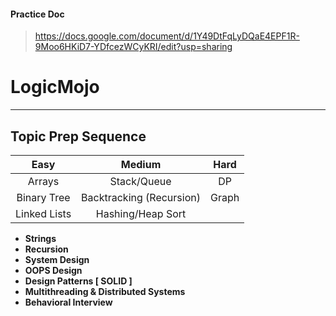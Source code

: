 #### Practice Doc

> https://docs.google.com/document/d/1Y49DtFqLyDQaE4EPF1R-9Moo6HKiD7-YDfcezWCyKRI/edit?usp=sharing

# **LogicMojo**

---

## Topic Prep Sequence

|     Easy     |          Medium          | Hard  |
| :----------: | :----------------------: | :---: |
|    Arrays    |       Stack/Queue        |  DP   |
| Binary Tree  | Backtracking (Recursion) | Graph |
| Linked Lists |    Hashing/Heap Sort     |       |

- **Strings**
- **Recursion**
- **System Design**
- **OOPS Design**
- **Design Patterns [ SOLID ]**
- **Multithreading & Distributed Systems**
- **Behavioral Interview**

